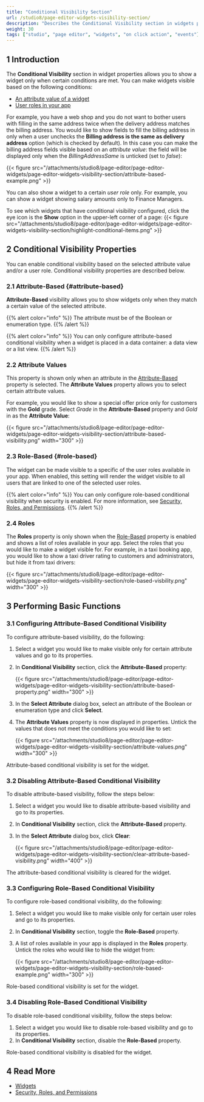```yaml
---
title: "Conditional Visibility Section"
url: /studio8/page-editor-widgets-visibility-section/
description: "Describes the Conditional Visibility section in widgets properties in Mendix Studio."
weight: 30
tags: ["studio", "page editor", "widgets", "on click action", "events"]
---
```


## 1 Introduction 

The **Conditional Visibility** section in widget properties allows you to show a widget only when certain conditions are met. You can make widgets visible based on the following conditions:

* [An attribute value of a widget](#attribute-based)
* [User roles in your app](#role-based) 

For example, you have a web shop and you do not want to bother users with filling in the same address twice when the delivery address matches the billing address. You would like to show fields to fill the billing address in only when a user unchecks the **Billing address is the same as delivery address** option (which is checked by default). In this case you can make the billing address fields visible based on an *attribute value*: the field will be displayed only when the *BillingAddressSame* is unticked (set to *false*):

{{< figure src="/attachments/studio8/page-editor/page-editor-widgets/page-editor-widgets-visibility-section/attribute-based-example.png" >}}

You can also show a widget to a certain *user role* only. For example, you can show a widget showing salary amounts only to Finance Managers. 

To see which widgets that have conditional visibility configured, click the eye icon is the **Show** option in the upper-left corner of a page:
{{< figure src="/attachments/studio8/page-editor/page-editor-widgets/page-editor-widgets-visibility-section/highlight-conditional-items.png" >}}

## 2 Conditional Visibility Properties

You can enable conditional visibility based on the selected attribute value and/or a user role. Conditional visibility properties are described below. 

### 2.1 Attribute-Based {#attribute-based}

**Attribute-Based** visibility allows you to show widgets only when they match a certain value of the selected attribute. 

{{% alert color="info" %}}
The attribute must be of the Boolean or enumeration type. 
{{% /alert %}}

{{% alert color="info" %}}
You can only configure attribute-based conditional visibility when a widget is placed in a data container: a data view or a list view.
{{% /alert %}}

### 2.2 Attribute Values

This property is shown only when an attribute in the [Attribute-Based](#attribute-based) property is selected. The **Attribute Values** property allows you to select certain attribute values.

For example, you would like to show a special offer price only for customers with the **Gold** grade. Select *Grade* in the **Attribute-Based** property and *Gold* in as the **Attribute Value**:

{{< figure src="/attachments/studio8/page-editor/page-editor-widgets/page-editor-widgets-visibility-section/attribute-based-visibility.png"   width="300"  >}}

### 2.3 Role-Based {#role-based}

The widget can be made visible to a specific of the user roles available in your app. When enabled, this setting will render the widget visible to all users that are linked to one of the selected user roles.

{{% alert color="info" %}}
You can only configure role-based conditional visibility when security is enabled. For more information, see [Security, Roles, and Permissions](/studio8/settings-security/).
{{% /alert %}}

### 2.4 Roles

The **Roles** property is only shown when the [Role-Based](#role-based) property is enabled and shows a list of roles available in your app. Select the roles that you would like to make a widget visible for. For example, in a taxi booking app, you would like to show a taxi driver rating to customers and administrators, but hide it from taxi drivers:

{{< figure src="/attachments/studio8/page-editor/page-editor-widgets/page-editor-widgets-visibility-section/role-based-visbility.png"   width="300"  >}}

## 3 Performing Basic Functions

### 3.1 Configuring Attribute-Based Conditional Visibility

To configure attribute-based visibility, do the following:

1. Select a widget you would like to make visible only for certain attribute values and go to its properties.
2. In **Conditional Visibility** section, click the **Attribute-Based** property:

    {{< figure src="/attachments/studio8/page-editor/page-editor-widgets/page-editor-widgets-visibility-section/attribute-based-property.png"   width="300"  >}}

3. In the **Select Attribute** dialog box, select an attribute of the Boolean or enumeration type and click **Select**.
4. The **Attribute Values** property is now displayed in properties. Untick the values that does not meet the conditions you would like to set:

    {{< figure src="/attachments/studio8/page-editor/page-editor-widgets/page-editor-widgets-visibility-section/attribute-values.png"   width="300"  >}} 

Attribute-based conditional visibility is set for the widget.

### 3.2 Disabling Attribute-Based Conditional Visibility

To disable attribute-based visibility, follow the steps below:

1. Select a widget you would like to disable attribute-based visibility and go to its properties.
2. In **Conditional Visibility** section, click the **Attribute-Based** property.
3. In the **Select Attribute** dialog box, click **Clear**:

    {{< figure src="/attachments/studio8/page-editor/page-editor-widgets/page-editor-widgets-visibility-section/clear-attribute-based-visibility.png"   width="400"  >}}

The attribute-based conditional visibility is cleared for the widget. 

### 3.3 Configuring Role-Based Conditional Visibility

To configure role-based conditional visibility, do the following:

1. Select a widget you would like to make visible only for certain user roles and go to its properties.
2. In **Conditional Visibility** section, toggle the **Role-Based** property.
3. A list of roles available in your app is displayed in the **Roles** property. Untick the roles who would like to hide the widget from:

    {{< figure src="/attachments/studio8/page-editor/page-editor-widgets/page-editor-widgets-visibility-section/role-based-example.png"   width="300"  >}} 

Role-based conditional visibility is set for the widget.

### 3.4 Disabling Role-Based Conditional Visibility

To disable role-based conditional visibility, follow the steps below:

1. Select a widget you would like to disable role-based visibility and go to its properties.
2. In **Conditional Visibility** section, disable the **Role-Based** property.

Role-based conditional visibility is disabled for the widget.

## 4 Read More

* [Widgets](/studio8/page-editor-widgets/)
* [Security, Roles, and Permissions](/studio8/settings-security/)
